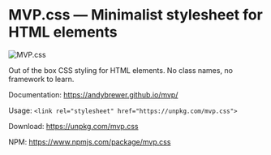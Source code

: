 # MVP.css — Minimalist stylesheet for HTML elements

![MVP.css](img/logo.png)

Out of the box CSS styling for HTML elements. No class names, no framework to learn.

Documentation: <https://andybrewer.github.io/mvp/>

Usage: `<link rel="stylesheet" href="https://unpkg.com/mvp.css">`

Download: <https://unpkg.com/mvp.css>

NPM: <https://www.npmjs.com/package/mvp.css>
